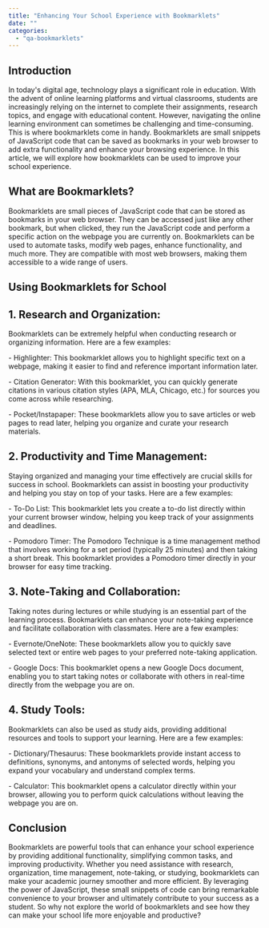 ```yaml
---
title: "Enhancing Your School Experience with Bookmarklets"
date: ""
categories: 
  - "qa-bookmarklets"
---
```


## Introduction

In today's digital age, technology plays a significant role in education. With the advent of online learning platforms and virtual classrooms, students are increasingly relying on the internet to complete their assignments, research topics, and engage with educational content. However, navigating the online learning environment can sometimes be challenging and time-consuming. This is where bookmarklets come in handy. Bookmarklets are small snippets of JavaScript code that can be saved as bookmarks in your web browser to add extra functionality and enhance your browsing experience. In this article, we will explore how bookmarklets can be used to improve your school experience.

## What are Bookmarklets?

Bookmarklets are small pieces of JavaScript code that can be stored as bookmarks in your web browser. They can be accessed just like any other bookmark, but when clicked, they run the JavaScript code and perform a specific action on the webpage you are currently on. Bookmarklets can be used to automate tasks, modify web pages, enhance functionality, and much more. They are compatible with most web browsers, making them accessible to a wide range of users.

## Using Bookmarklets for School

## 1\. Research and Organization:

Bookmarklets can be extremely helpful when conducting research or organizing information. Here are a few examples:

\- Highlighter: This bookmarklet allows you to highlight specific text on a webpage, making it easier to find and reference important information later.

\- Citation Generator: With this bookmarklet, you can quickly generate citations in various citation styles (APA, MLA, Chicago, etc.) for sources you come across while researching.

\- Pocket/Instapaper: These bookmarklets allow you to save articles or web pages to read later, helping you organize and curate your research materials.

## 2\. Productivity and Time Management:

Staying organized and managing your time effectively are crucial skills for success in school. Bookmarklets can assist in boosting your productivity and helping you stay on top of your tasks. Here are a few examples:

\- To-Do List: This bookmarklet lets you create a to-do list directly within your current browser window, helping you keep track of your assignments and deadlines.

\- Pomodoro Timer: The Pomodoro Technique is a time management method that involves working for a set period (typically 25 minutes) and then taking a short break. This bookmarklet provides a Pomodoro timer directly in your browser for easy time tracking.

## 3\. Note-Taking and Collaboration:

Taking notes during lectures or while studying is an essential part of the learning process. Bookmarklets can enhance your note-taking experience and facilitate collaboration with classmates. Here are a few examples:

\- Evernote/OneNote: These bookmarklets allow you to quickly save selected text or entire web pages to your preferred note-taking application.

\- Google Docs: This bookmarklet opens a new Google Docs document, enabling you to start taking notes or collaborate with others in real-time directly from the webpage you are on.

## 4\. Study Tools:

Bookmarklets can also be used as study aids, providing additional resources and tools to support your learning. Here are a few examples:

\- Dictionary/Thesaurus: These bookmarklets provide instant access to definitions, synonyms, and antonyms of selected words, helping you expand your vocabulary and understand complex terms.

\- Calculator: This bookmarklet opens a calculator directly within your browser, allowing you to perform quick calculations without leaving the webpage you are on.

## Conclusion

Bookmarklets are powerful tools that can enhance your school experience by providing additional functionality, simplifying common tasks, and improving productivity. Whether you need assistance with research, organization, time management, note-taking, or studying, bookmarklets can make your academic journey smoother and more efficient. By leveraging the power of JavaScript, these small snippets of code can bring remarkable convenience to your browser and ultimately contribute to your success as a student. So why not explore the world of bookmarklets and see how they can make your school life more enjoyable and productive?
